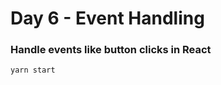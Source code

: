 <h1>Day 6 - Event Handling</h1>
<h3>Handle events like button clicks in React</h3>

```console
yarn start
```